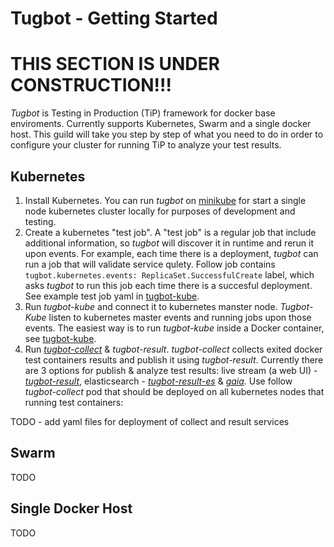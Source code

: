 # Tugbot - Getting Started 
# THIS SECTION IS UNDER CONSTRUCTION!!!

*Tugbot* is Testing in Production (TiP) framework for docker base enviroments. Currently supports Kubernetes, Swarm and a single docker host.
This guild will take you step by step of what you need to do in order to configure your cluster for running TiP to analyze your test results.

## Kubernetes
1. Install Kubernetes. You can run *tugbot* on [minikube](http://kubernetes.io/docs/getting-started-guides/minikube/) 
for start a single node kubernetes cluster locally for purposes of development and testing.
2. Create a kubernetes "test job". A "test job" is a regular job that include additional information, 
so *tugbot* will discover it in runtime and rerun it upon events.
For example, each time there is a deployment, *tugbot* can run a job that will validate service qulety.
Follow job contains `tugbot.kubernetes.events: ReplicaSet.SuccessfulCreate` label, 
which asks *tugbot* to run this job each time there is a succesful deployment. 
See example test job yaml in [tugbot-kube](https://github.com/gaia-docker/tugbot-kubernetes/blob/master/README.md).
3. Run *tugbot-kube* and connect it to kubernetes manster node. 
*Tugbot-Kube* listen to kubernetes master events and running jobs upon those events.
The easiest way is to run *tugbot-kube* inside a Docker container, see [tugbot-kube](https://github.com/gaia-docker/tugbot-kubernetes/blob/master/README.md).
4. Run [*tugbot-collect*](https://github.com/gaia-docker/tugbot-collect) & *tugbot-result*. 
*tugbot-collect* collects exited docker test containers results and publish it using *tugbot-result*.
Currently there are 3 options for publish &  analyze test results: 
live stream (a web UI) - [*tugbot-result*](https://github.com/gaia-docker/tugbot-result-service),
elasticsearch - [*tugbot-result-es*](https://github.com/gaia-docker/tugbot-result-service-es) & 
[*gaia*](https://master.gaiahub.io).
Use follow *tugbot-collect* pod that should be deployed on all kubernetes nodes that running test containers:

TODO - add yaml files for deployment of collect and result services

## Swarm
TODO

## Single Docker Host
TODO
